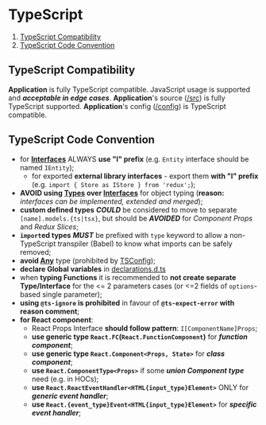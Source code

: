 # TypeScript
1. [ TypeScript Compatibility ](#typescript-compatibility)
2. [ TypeScript Code Convention ](#typescript-code-convention)

## TypeScript Compatibility
**Application** is fully TypeScript compatible. JavaScript usage is supported and ***acceptable in edge cases***.
**Application**'s source ([/src](/src)) is fully TypeScript supported.
**Application**'s config ([/config](/config)) is TypeScript compatible.

## TypeScript Code Convention
- for [**Interfaces**](https://www.typescriptlang.org/docs/handbook/interfaces.html) ALWAYS **use "I" prefix** (e.g. `Entity` interface should be named `IEntity`);
    - for exported **external library interfaces** - export them **with "I" prefix** (e.g. `import { Store as IStore } from 'redux';`);
- **AVOID using [Types](https://www.typescriptlang.org/docs/handbook/basic-types.html) over [Interfaces](https://www.typescriptlang.org/docs/handbook/interfaces.html)** for object typing (**reason:** *interfaces can be implemented, extended and merged*);
- **custom defined types** ***COULD*** be considered to move to separate `[name].models.{ts|tsx}`, but should be ***AVOIDED*** for *Component Props* and *Redux Slices*;
- **`import`ed types** ***MUST*** be prefixed with `type` keyword to allow a non-TypeScript transpiler (Babel) to know what imports can be safely removed;
- **avoid [Any](https://www.typescriptlang.org/docs/handbook/2/everyday-types.html#any)** type (prohibited by [TSConfig](/tsconfig.json));
- **declare Global variables** in [declarations.d.ts](/src/declarations.d.ts)
- when **typing Functions** it is recommended to **not create separate Type/Interface** for the <= 2 parameters cases (or <=2 fields of `options`-based single parameter);
- **using `@ts-ignore` is prohibited** in favour of **`@ts-expect-error` with reason comment**;
- **for React component**:
    - React Props Interface **should follow pattern**: `I[ComponentName]Props`;
    - **use generic type `React.FC`(`React.FunctionComponent`)** for ***function component***;
    - **use generic type `React.Component<Props, State>`** for ***class component***;
    - **use `React.ComponentType<Props>`** if some ***union Component type*** need (e.g. in HOCs);
    - **use `React.ReactEventHandler<HTML{input_type}Element>`** ONLY for ***generic event handler***;
    - **use `React.{event_type}Event<HTML{input_type}Element>`** for ***specific event handler***;
